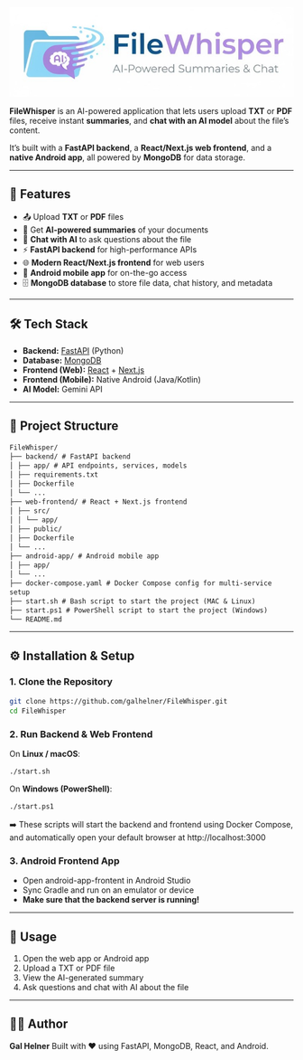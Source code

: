 <p align="center">
  <img src="file_whisper_logo.JPG" alt="FileWhisper Logo"/>
</p>

**FileWhisper** is an AI-powered application that lets users upload **TXT** or **PDF** files, receive instant **summaries**, and **chat with an AI model** about the file’s content.  

It’s built with a **FastAPI backend**, a **React/Next.js web frontend**, and a **native Android app**, all powered by **MongoDB** for data storage.

---

## 🚀 Features
- 📤 Upload **TXT** or **PDF** files  
- 🤖 Get **AI-powered summaries** of your documents  
- 💬 **Chat with AI** to ask questions about the file  
- ⚡ **FastAPI backend** for high-performance APIs  
- 🌐 **Modern React/Next.js frontend** for web users  
- 📱 **Android mobile app** for on-the-go access  
- 🗄️ **MongoDB database** to store file data, chat history, and metadata  

---

## 🛠️ Tech Stack
- **Backend:** [FastAPI](https://fastapi.tiangolo.com/) (Python)  
- **Database:** [MongoDB](https://www.mongodb.com/)  
- **Frontend (Web):** [React](https://react.dev/) + [Next.js](https://nextjs.org/)  
- **Frontend (Mobile):** Native Android (Java/Kotlin)  
- **AI Model:** Gemini API 

---

## 📂 Project Structure
```
FileWhisper/
├── backend/ # FastAPI backend
│ ├── app/ # API endpoints, services, models
│ ├── requirements.txt
│ ├── Dockerfile
│ └── ...
├── web-frontend/ # React + Next.js frontend
│ ├── src/
│ │ └── app/
│ ├── public/
│ ├── Dockerfile
│ └── ...
├── android-app/ # Android mobile app
│ ├── app/
│ └── ...
├── docker-compose.yaml # Docker Compose config for multi-service setup
├── start.sh # Bash script to start the project (MAC & Linux)
├── start.ps1 # PowerShell script to start the project (Windows)
└── README.md
```


---

## ⚙️ Installation & Setup

### 1. Clone the Repository
```bash
git clone https://github.com/galhelner/FileWhisper.git
cd FileWhisper
```

### 2. Run Backend & Web Frontend

On **Linux / macOS**:
```bash
./start.sh
```

On **Windows (PowerShell)**:
```bash
./start.ps1
```

➡️ These scripts will start the backend and frontend using Docker Compose,
and automatically open your default browser at http://localhost:3000

### 3. Android Frontend App
* Open android-app-frontent in Android Studio
* Sync Gradle and run on an emulator or device
* **Make sure that the backend server is running!** 

---

## 📖 Usage

1. Open the web app or Android app
2. Upload a TXT or PDF file
3. View the AI-generated summary
4. Ask questions and chat with AI about the file

---

## 👨‍💻 Author
**Gal Helner**
Built with ❤️ using FastAPI, MongoDB, React, and Android.

